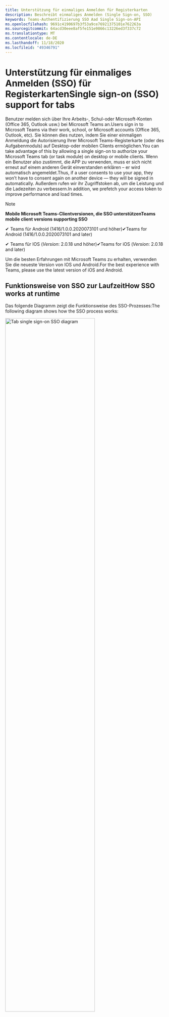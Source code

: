 ```yaml
---
title: Unterstützung für einmaliges Anmelden für Registerkarten
description: Beschreibt einmaliges Anmelden (Single Sign-on, SSO)
keywords: Teams-Authentifizierung SSO Aad Single Sign-on-API
ms.openlocfilehash: 9691c4190697b3f53a9ce76921375101e762263a
ms.sourcegitcommit: 64acd30eee8af5fe151e9866c13226ed3f337c72
ms.translationtype: MT
ms.contentlocale: de-DE
ms.lasthandoff: 11/18/2020
ms.locfileid: "49346791"
---
```

# <a name="single-sign-on-sso-support-for-tabs"></a><span data-ttu-id="653e6-104">Unterstützung für einmaliges Anmelden (SSO) für Registerkarten</span><span class="sxs-lookup"><span data-stu-id="653e6-104">Single sign-on (SSO) support for tabs</span></span>

<span data-ttu-id="653e6-105">Benutzer melden sich über Ihre Arbeits-, Schul-oder Microsoft-Konten (Office 365, Outlook usw.) bei Microsoft Teams an.</span><span class="sxs-lookup"><span data-stu-id="653e6-105">Users sign in to Microsoft Teams via their work, school, or Microsoft accounts (Office 365, Outlook, etc).</span></span> <span data-ttu-id="653e6-106">Sie können dies nutzen, indem Sie einer einmaligen Anmeldung die Autorisierung Ihrer Microsoft Teams-Registerkarte (oder des Aufgabenmoduls) auf Desktop-oder mobilen Clients ermöglichen.</span><span class="sxs-lookup"><span data-stu-id="653e6-106">You can take advantage of this by allowing a single sign-on to authorize your Microsoft Teams tab (or task module) on desktop or mobile clients.</span></span> <span data-ttu-id="653e6-107">Wenn ein Benutzer also zustimmt, die APP zu verwenden, muss er sich nicht erneut auf einem anderen Gerät einverstanden erklären – er wird automatisch angemeldet.</span><span class="sxs-lookup"><span data-stu-id="653e6-107">Thus, if a user consents to use your app, they won’t have to consent again on another device — they will be signed in automatically.</span></span> <span data-ttu-id="653e6-108">Außerdem rufen wir ihr Zugriffstoken ab, um die Leistung und die Ladezeiten zu verbessern.</span><span class="sxs-lookup"><span data-stu-id="653e6-108">In addition, we prefetch your access token to improve performance and load times.</span></span>

>[!NOTE]
> <span data-ttu-id="653e6-109">**Mobile Microsoft Teams-Clientversionen, die SSO unterstützen**</span><span class="sxs-lookup"><span data-stu-id="653e6-109">**Teams mobile client versions supporting SSO**</span></span>  
>
> <span data-ttu-id="653e6-110">✔ Teams für Android (1416/1.0.0.2020073101 und höher)</span><span class="sxs-lookup"><span data-stu-id="653e6-110">✔Teams for Android (1416/1.0.0.2020073101 and later)</span></span>
>
> <span data-ttu-id="653e6-111">✔ Teams für IOS (_Version_: 2.0.18 und höher)</span><span class="sxs-lookup"><span data-stu-id="653e6-111">✔Teams for iOS (_Version_: 2.0.18 and later)</span></span>  
>
> <span data-ttu-id="653e6-112">Um die besten Erfahrungen mit Microsoft Teams zu erhalten, verwenden Sie die neueste Version von IOS und Android.</span><span class="sxs-lookup"><span data-stu-id="653e6-112">For the best experience with Teams, please use the latest version of iOS and Android.</span></span>

## <a name="how-sso-works-at-runtime"></a><span data-ttu-id="653e6-113">Funktionsweise von SSO zur Laufzeit</span><span class="sxs-lookup"><span data-stu-id="653e6-113">How SSO works at runtime</span></span>

<span data-ttu-id="653e6-114">Das folgende Diagramm zeigt die Funktionsweise des SSO-Prozesses:</span><span class="sxs-lookup"><span data-stu-id="653e6-114">The following diagram shows how the SSO process works:</span></span>

<!-- markdownlint-disable MD033 -->
<img src="~/assets/images/tabs/tabs-sso-diagram.png" alt="Tab single sign-on SSO diagram" width="75%"/>

1. <span data-ttu-id="653e6-115">Auf der Registerkarte wird ein JavaScript-Aufruf ausgeführt `getAuthToken()` .</span><span class="sxs-lookup"><span data-stu-id="653e6-115">In the tab, a JavaScript call is made to `getAuthToken()`.</span></span> <span data-ttu-id="653e6-116">Dadurch wird Microsoft Teams mitgeteilt, ein Authentifizierungstoken für die Registerkarten Anwendung zu erhalten.</span><span class="sxs-lookup"><span data-stu-id="653e6-116">This tells Teams to obtain an authentication token for the tab application.</span></span>
2. <span data-ttu-id="653e6-117">Wenn der aktuelle Benutzer die Tab-Anwendung zum ersten Mal verwendet hat, wird eine Anforderungs Aufforderung zur Zustimmung (sofern Zustimmung erforderlich ist) oder zur Behandlung der Step-up-Authentifizierung (beispielsweise zweistufige Authentifizierung) angezeigt.</span><span class="sxs-lookup"><span data-stu-id="653e6-117">If this is the first time the current user has used your tab application, there will be a request prompt to consent (if consent is required) or to handle step-up authentication (such as two-factor authentication).</span></span>
3. <span data-ttu-id="653e6-118">Teams fordert das Registerkarten-Anwendungs Token vom Azure AD Endpunkt für den aktuellen Benutzer an.</span><span class="sxs-lookup"><span data-stu-id="653e6-118">Teams requests the tab application token from the Azure AD endpoint for the current user.</span></span>
4. <span data-ttu-id="653e6-119">Azure AD sendet das Registerkarten-Anwendungs Token an die Teams-Anwendung.</span><span class="sxs-lookup"><span data-stu-id="653e6-119">Azure AD sends the tab application token to the Teams application.</span></span>
5. <span data-ttu-id="653e6-120">Teams sendet das Registerkarten-Anwendungs Token als Teil des result-Objekts, das vom Aufruf zurückgegeben wird, an die Registerkarte `getAuthToken()` .</span><span class="sxs-lookup"><span data-stu-id="653e6-120">Teams sends the tab application token to the tab as part of the result object returned by the `getAuthToken()` call.</span></span>
6. <span data-ttu-id="653e6-121">Das Token wird in der Tab-Anwendung über JavaScript analysiert, um die benötigten Informationen wie die e-Mail-Adresse des Benutzers zu extrahieren.</span><span class="sxs-lookup"><span data-stu-id="653e6-121">The token will be parsed in the tab application, via JavaScript, to extract the needed information, such as the user's email address.</span></span>

> [!NOTE]
> <span data-ttu-id="653e6-122">Die `getAuthToken()` gilt nur für Zustimmung zu einer begrenzten Gruppe von APIs auf Benutzerebene (e-Mail, Profil, offline_access und OpenID) und nicht für weitere Microsoft Graph-Bereiche wie `User.Read` oder `Mail.Read` .</span><span class="sxs-lookup"><span data-stu-id="653e6-122">The `getAuthToken()` is only valid for consenting to a limited set of user-level APIs — email, profile, offline_access and OpenId — and not for further Microsoft Graph scopes such as `User.Read` or `Mail.Read`.</span></span> <span data-ttu-id="653e6-123">In unserem Abschnitt am Ende dieses Dokuments finden Sie Empfohlene Problemumgehungen, wenn Sie [zusätzliche Diagrammbereiche](#apps-that-require-additional-microsoft-graph-scopes)benötigen.</span><span class="sxs-lookup"><span data-stu-id="653e6-123">See our section at the end of this document for suggested workarounds if you require [additional Graph scopes](#apps-that-require-additional-microsoft-graph-scopes).</span></span>

<span data-ttu-id="653e6-124">Die SSO-API funktioniert auch in [Aufgaben Modulen](../../../task-modules-and-cards/what-are-task-modules.md) , in denen Webinhalte eingebettet werden.</span><span class="sxs-lookup"><span data-stu-id="653e6-124">The SSO API will also work in [Task Modules](../../../task-modules-and-cards/what-are-task-modules.md) that embed web content.</span></span>

## <a name="develop-an-sso-microsoft-teams-tab"></a><span data-ttu-id="653e6-125">Entwickeln einer SSO-Microsoft Teams-Registerkarte</span><span class="sxs-lookup"><span data-stu-id="653e6-125">Develop an SSO Microsoft Teams tab</span></span>

<span data-ttu-id="653e6-126">In diesem Abschnitt werden die Aufgaben im Zusammenhang mit dem Erstellen einer Registerkarte Teams beschrieben, die SSO verwendet.</span><span class="sxs-lookup"><span data-stu-id="653e6-126">This section describes the tasks involved in creating a Teams tab that uses SSO.</span></span> <span data-ttu-id="653e6-127">Diese Aufgaben werden hier beschrieben, sind sprach-und Framework-Agnostiker.</span><span class="sxs-lookup"><span data-stu-id="653e6-127">These tasks are described here are language- and framework-agnostic.</span></span>

### <a name="1-create-your-azure-active-directory-azure-ad-application"></a><span data-ttu-id="653e6-128">1. Erstellen Ihrer Azure Active Directory (Azure AD)-Anwendung</span><span class="sxs-lookup"><span data-stu-id="653e6-128">1. Create your Azure Active Directory (Azure AD) application</span></span>

#### <a name="registering-your-application-in-theazure-ad-portal-overview"></a><span data-ttu-id="653e6-129">Registrieren der Anwendung in der Übersicht über das[Azure AD Portal](https://azure.microsoft.com/features/azure-portal/) :</span><span class="sxs-lookup"><span data-stu-id="653e6-129">Registering your application in the[Azure AD portal](https://azure.microsoft.com/features/azure-portal/) overview:</span></span>

1. <span data-ttu-id="653e6-130">Rufen Sie Ihre [Azure AD-Anwendungs-ID](/azure/active-directory/develop/howto-create-service-principal-portal#get-values-for-signing-in)ab.</span><span class="sxs-lookup"><span data-stu-id="653e6-130">Get your [Azure AD Application ID](/azure/active-directory/develop/howto-create-service-principal-portal#get-values-for-signing-in).</span></span>
2. <span data-ttu-id="653e6-131">Geben Sie die Berechtigungen an, die Ihre Anwendung für den Azure AD-Endpunkt und optional für Microsoft Graph benötigt.</span><span class="sxs-lookup"><span data-stu-id="653e6-131">Specify the permissions that your application needs for the Azure AD endpoint and, optionally, Microsoft Graph.</span></span>
3. <span data-ttu-id="653e6-132">[Erteilen von Berechtigungen](/azure/active-directory/develop/howto-create-service-principal-portal#configure-access-policies-on-resources) für Desktop-, Webanwendungen und Mobile Microsoft Teams-Anwendungen</span><span class="sxs-lookup"><span data-stu-id="653e6-132">[Grant permissions](/azure/active-directory/develop/howto-create-service-principal-portal#configure-access-policies-on-resources) for Teams desktop, web, and mobile applications.</span></span>
4. <span data-ttu-id="653e6-133">Vorautorisieren von Teams durch Auswählen der Schaltfläche **Bereich hinzufügen** und Eingeben des `access_as_user` **Bereichsnamens** in das geöffnete Fenster.</span><span class="sxs-lookup"><span data-stu-id="653e6-133">Pre-authorize Teams by selecting the **Add a scope** button and in the panel that opens, enter `access_as_user` as the **Scope name**.</span></span>

> [!NOTE]
> <span data-ttu-id="653e6-134">Es gibt einige wichtige Einschränkungen, die Sie beachten sollten:</span><span class="sxs-lookup"><span data-stu-id="653e6-134">There are some important restrictions you should be aware of:</span></span>
>
> * <span data-ttu-id="653e6-135">Wir unterstützen nur die Microsoft Graph-API-Berechtigungen auf Benutzerebene, also e-Mail, Profil, offline_access, OpenID.</span><span class="sxs-lookup"><span data-stu-id="653e6-135">We only support user-level Microsoft Graph API permissions, i.e., email, profile, offline_access, OpenId.</span></span> <span data-ttu-id="653e6-136">Wenn Sie Zugriff auf andere Microsoft Graph-Bereiche (wie `User.Read` oder) benötigen `Mail.Read` , lesen Sie unsere [empfohlene Problemumgehung](#apps-that-require-additional-microsoft-graph-scopes) am Ende dieser Dokumentation.</span><span class="sxs-lookup"><span data-stu-id="653e6-136">If you need access to other Microsoft Graph scopes (such as `User.Read` or `Mail.Read`), see our [recommended workaround](#apps-that-require-additional-microsoft-graph-scopes) at the end of this documentation.</span></span>
> * <span data-ttu-id="653e6-137">Es ist wichtig, dass der Domänenname Ihrer Anwendung mit dem Domänennamen identisch ist, den Sie für Ihre Azure AD Anwendung registriert haben.</span><span class="sxs-lookup"><span data-stu-id="653e6-137">It's important that your application's domain name is the same as the domain name you've registering for your Azure AD application.</span></span>
> * <span data-ttu-id="653e6-138">Wir unterstützen derzeit nicht mehrere Domänen pro app.</span><span class="sxs-lookup"><span data-stu-id="653e6-138">We don't currently support multiple domains per app.</span></span>
> * <span data-ttu-id="653e6-139">Anwendungen, die die Domäne verwenden, werden nicht unterstützt, `azurewebsites.net` da dies zu häufig ist und möglicherweise ein Sicherheitsrisiko darstellt.</span><span class="sxs-lookup"><span data-stu-id="653e6-139">We don't support applications that use the `azurewebsites.net` domain because it is too common and may be a security risk.</span></span> <span data-ttu-id="653e6-140">Wir versuchen jedoch aktiv, diese Einschränkung zu entfernen.</span><span class="sxs-lookup"><span data-stu-id="653e6-140">However, we're actively seeking to remove this restriction.</span></span>

#### <a name="registering-your-app-through-the-azure-active-directory-portal-in-depth"></a><span data-ttu-id="653e6-141">Ausführliches Registrieren Ihrer APP über das Azure Active Directory-Portal:</span><span class="sxs-lookup"><span data-stu-id="653e6-141">Registering your app through the Azure Active Directory portal in-depth:</span></span>

1. <span data-ttu-id="653e6-142">Registrieren Sie eine neue Anwendung im Portal [Azure Active Directory – App-Registrierung](https://go.microsoft.com/fwlink/?linkid=2083908) .</span><span class="sxs-lookup"><span data-stu-id="653e6-142">Register a new application in the [Azure Active Directory – App Registrations](https://go.microsoft.com/fwlink/?linkid=2083908) portal.</span></span>
2. <span data-ttu-id="653e6-143">Wählen Sie **neue Registrierung** aus, und legen Sie auf der *Seite Anwendung registrieren* folgende Werte fest:</span><span class="sxs-lookup"><span data-stu-id="653e6-143">Select **New Registration** and on the *register an application page*, set following values:</span></span>
    * <span data-ttu-id="653e6-144">Legen Sie den **Namen** auf Ihren APP-Namen fest.</span><span class="sxs-lookup"><span data-stu-id="653e6-144">Set **name** to your app name.</span></span>
    * <span data-ttu-id="653e6-145">Wählen Sie die **unterstützten Kontotypen** (jeder Kontotyp ist funktionsfähig) ¹</span><span class="sxs-lookup"><span data-stu-id="653e6-145">Choose the **supported account types** (any account type will work) ¹</span></span>
    * <span data-ttu-id="653e6-146">Lassen Sie **URI umleiten** leer.</span><span class="sxs-lookup"><span data-stu-id="653e6-146">Leave **Redirect URI** empty.</span></span>
    * <span data-ttu-id="653e6-147">Wählen Sie **Registrieren** aus.</span><span class="sxs-lookup"><span data-stu-id="653e6-147">Choose **Register**.</span></span>
3. <span data-ttu-id="653e6-148">Kopieren und speichern Sie auf der Übersichtsseite die **Anwendungs-ID (Client)**.</span><span class="sxs-lookup"><span data-stu-id="653e6-148">On the overview page, copy and save the **Application (client) ID**.</span></span> <span data-ttu-id="653e6-149">Sie benötigen Sie später beim Aktualisieren des Teams-Anwendungsmanifests.</span><span class="sxs-lookup"><span data-stu-id="653e6-149">You’ll need it later when updating your Teams application manifest.</span></span>
4. <span data-ttu-id="653e6-150">Wählen Sie unter **Verwalten** die Option **Eine API verfügbar machen** aus.</span><span class="sxs-lookup"><span data-stu-id="653e6-150">Under **Manage**, select **Expose an API**.</span></span> 
5. <span data-ttu-id="653e6-151">Wählen Sie den Link **festlegen** aus, um den Anwendungs-ID-URI in Form von zu generieren `api://{AppID}` .</span><span class="sxs-lookup"><span data-stu-id="653e6-151">Select the **Set** link to generate the Application ID URI in the form of `api://{AppID}`.</span></span> <span data-ttu-id="653e6-152">Fügen Sie den vollqualifizierten Domänennamen zwischen den doppelten Schrägstrichen und der GUID (mit einem Schrägstrich "/" am Ende hinzugefügt) ein.</span><span class="sxs-lookup"><span data-stu-id="653e6-152">Insert your fully qualified domain name (with a forward slash "/" appended to the end) between the double forward slashes and the GUID.</span></span> <span data-ttu-id="653e6-153">Die gesamte ID sollte die Form haben: `api://fully-qualified-domain-name.com/{AppID}` ²</span><span class="sxs-lookup"><span data-stu-id="653e6-153">The entire ID should have the form of: `api://fully-qualified-domain-name.com/{AppID}` ²</span></span>
    * <span data-ttu-id="653e6-154">Ex: `api://subdomain.example.com/00000000-0000-0000-0000-000000000000` .</span><span class="sxs-lookup"><span data-stu-id="653e6-154">ex: `api://subdomain.example.com/00000000-0000-0000-0000-000000000000`.</span></span>
    
    <span data-ttu-id="653e6-155">Der vollqualifizierte Domänenname ist der lesbare Domänenname, von dem Ihre APP bedient wird.</span><span class="sxs-lookup"><span data-stu-id="653e6-155">The fully qualified domain name is the human readable domain name from which your app is served.</span></span> <span data-ttu-id="653e6-156">Wenn Sie einen Tunnel Dienst wie ngrok verwenden, müssen Sie diesen Wert aktualisieren, sobald sich Ihre ngrok-Unterdomäne ändert.</span><span class="sxs-lookup"><span data-stu-id="653e6-156">If you are using a tunneling service such as ngrok, you will need to update     this value whenever your ngrok subdomain changes.</span></span> 
6. <span data-ttu-id="653e6-157">Wählen Sie die Schaltfläche **Bereich hinzufügen** aus.</span><span class="sxs-lookup"><span data-stu-id="653e6-157">Select the **Add a scope** button.</span></span> <span data-ttu-id="653e6-158">Geben Sie im Bereich, der geöffnet wird, `access_as_user` für **Bereichsname** ein.</span><span class="sxs-lookup"><span data-stu-id="653e6-158">In the panel that opens, enter `access_as_user` as the **Scope name**.</span></span>
7. <span data-ttu-id="653e6-159">Legen Sie fest **, wer einwilligen kann.**`Admins and users`</span><span class="sxs-lookup"><span data-stu-id="653e6-159">Set **Who can consent?** to `Admins and users`</span></span>
8. <span data-ttu-id="653e6-160">Füllen Sie die Felder für die Konfiguration der Administrator-und Benutzer Zustimmungs Ansagen mit Werten aus, die für den Bereich geeignet sind `access_as_user` :</span><span class="sxs-lookup"><span data-stu-id="653e6-160">Fill in the fields for configuring the admin and user consent prompts with values that are appropriate for the `access_as_user` scope:</span></span>
    * <span data-ttu-id="653e6-161">**Titel der Administrator Zustimmung:** Teams können auf das Profil des Benutzers zugreifen.</span><span class="sxs-lookup"><span data-stu-id="653e6-161">**Admin consent title:** Teams can access the user’s profile.</span></span>
    * <span data-ttu-id="653e6-162">**Administrator-Zustimmungs Beschreibung**: ermöglicht Teams das Aufrufen der webapin der App als aktueller Benutzer.</span><span class="sxs-lookup"><span data-stu-id="653e6-162">**Admin consent description**: Allows Teams to call the app’s web APIs as the current user.</span></span>
    * <span data-ttu-id="653e6-163">**Benutzer Zustimmungs Titel**: Teams können auf das Benutzerprofil zugreifen und Anforderungen im Namen des Benutzers stellen.</span><span class="sxs-lookup"><span data-stu-id="653e6-163">**User consent title**: Teams can access the user profile and make requests on the user's behalf.</span></span>
    * <span data-ttu-id="653e6-164">**Beschreibung der Benutzer Zustimmung:** Aktivieren Sie Teams, um APIs dieser APP mit denselben Rechten wie der Benutzer aufzurufen.</span><span class="sxs-lookup"><span data-stu-id="653e6-164">**User consent description:** Enable Teams to call this app’s APIs with the same rights as the user.</span></span>
9. <span data-ttu-id="653e6-165">Sicherstellen, dass der **Status** auf " **aktiviert** " festgelegt ist</span><span class="sxs-lookup"><span data-stu-id="653e6-165">Ensure that **State** is set to **Enabled**</span></span>
10. <span data-ttu-id="653e6-166">Wählen Sie die Schaltfläche **Bereich hinzufügen** aus, um zu speichern</span><span class="sxs-lookup"><span data-stu-id="653e6-166">Select the **Add scope** button to save</span></span> 
    * <span data-ttu-id="653e6-167">Der Domänenteil des **Bereichsnamens** , der direkt unterhalb des Textfelds angezeigt wird, sollte automatisch mit dem im vorherigen Schritt festgelegten **Anwendungs-ID** -URI übereinstimmen, wobei der Wert am `/access_as_user` Ende angefügt ist:</span><span class="sxs-lookup"><span data-stu-id="653e6-167">The domain part of the **Scope name** displayed just below the text field should automatically match the **Application ID** URI set in the previous step, with `/access_as_user` appended to the end:</span></span>
        * `api://subdomain.example.com/00000000-0000-0000-0000-000000000000/access_as_user`
11. <span data-ttu-id="653e6-168">Identifizieren Sie im Abschnitt **autorisierte Clientanwendungen** die Anwendungen, die Sie für die Webanwendung Ihrer APP autorisieren möchten.</span><span class="sxs-lookup"><span data-stu-id="653e6-168">In the **Authorized client applications** section, identify the applications that you want to authorize for your app’s web application.</span></span> <span data-ttu-id="653e6-169">Wählen Sie *Clientanwendung hinzufügen* aus.</span><span class="sxs-lookup"><span data-stu-id="653e6-169">Select *Add a client application*.</span></span> <span data-ttu-id="653e6-170">Geben Sie die folgenden Client-IDs ein, und wählen Sie den autorisierten Bereich aus, den Sie im vorherigen Schritt erstellt haben:</span><span class="sxs-lookup"><span data-stu-id="653e6-170">Enter each of the following client IDs and select the authorized scope you created in the previous step:</span></span>
    * <span data-ttu-id="653e6-171">`1fec8e78-bce4-4aaf-ab1b-5451cc387264` (Mobile Teams/Desktopanwendung)</span><span class="sxs-lookup"><span data-stu-id="653e6-171">`1fec8e78-bce4-4aaf-ab1b-5451cc387264` (Teams mobile/desktop application)</span></span>
    * <span data-ttu-id="653e6-172">`5e3ce6c0-2b1f-4285-8d4b-75ee78787346` (Microsoft Teams-Webanwendung)</span><span class="sxs-lookup"><span data-stu-id="653e6-172">`5e3ce6c0-2b1f-4285-8d4b-75ee78787346` (Teams web application)</span></span>
12. <span data-ttu-id="653e6-173">Navigieren Sie zu **API-Berechtigungen**.</span><span class="sxs-lookup"><span data-stu-id="653e6-173">Navigate to **API Permissions**.</span></span> <span data-ttu-id="653e6-174">Wählen Sie *Add a permission*  >  *Microsoft Graph*  >  *Delegierte Berechtigungen* aus, und fügen Sie dann die folgenden Berechtigungen von der Microsoft Graph-API hinzu:</span><span class="sxs-lookup"><span data-stu-id="653e6-174">Select *Add a permission* > *Microsoft Graph* > *Delegated permissions*, then add the following permissions from Microsoft Graph API:</span></span>
    * <span data-ttu-id="653e6-175">User. Read (standardmäßig aktiviert)</span><span class="sxs-lookup"><span data-stu-id="653e6-175">User.Read (enabled by default)</span></span>
    * <span data-ttu-id="653e6-176">E-Mail</span><span class="sxs-lookup"><span data-stu-id="653e6-176">email</span></span>
    * <span data-ttu-id="653e6-177">offline_access</span><span class="sxs-lookup"><span data-stu-id="653e6-177">offline_access</span></span>
    * <span data-ttu-id="653e6-178">OpenID</span><span class="sxs-lookup"><span data-stu-id="653e6-178">OpenId</span></span>
    * <span data-ttu-id="653e6-179">Profil</span><span class="sxs-lookup"><span data-stu-id="653e6-179">profile</span></span>

13. <span data-ttu-id="653e6-180">Navigieren zur **Authentifizierung**</span><span class="sxs-lookup"><span data-stu-id="653e6-180">Navigate to **Authentication**</span></span>

    <span data-ttu-id="653e6-181">Wenn der IT-Administrator keine Zustimmung für eine APP erteilt wurde, müssen die Benutzer die Zustimmung erteilen, wenn Sie die APP zum ersten Mal verwenden.</span><span class="sxs-lookup"><span data-stu-id="653e6-181">If an app hasn't been granted IT admin consent, users will have to provide consent the first time they use an app.</span></span>

    <span data-ttu-id="653e6-182">Festlegen eines Umleitungs-URI:</span><span class="sxs-lookup"><span data-stu-id="653e6-182">Set a redirect URI:</span></span>
    * <span data-ttu-id="653e6-183">Wählen Sie **Plattform hinzufügen** aus.</span><span class="sxs-lookup"><span data-stu-id="653e6-183">Select **Add a platform**.</span></span>
    * <span data-ttu-id="653e6-184">Wählen Sie **Internet** aus.</span><span class="sxs-lookup"><span data-stu-id="653e6-184">Select **web**.</span></span>
    * <span data-ttu-id="653e6-185">Geben Sie den **Umleitungs-URI** für Ihre APP ein.</span><span class="sxs-lookup"><span data-stu-id="653e6-185">Enter the **redirect URI** for your app.</span></span> <span data-ttu-id="653e6-186">Dies ist die Seite, auf der der Benutzer durch einen erfolgreichen impliziten Grant-Fluss umgeleitet wird.</span><span class="sxs-lookup"><span data-stu-id="653e6-186">This will be the page where a successful implicit grant flow will redirect the user.</span></span> <span data-ttu-id="653e6-187">Dabei handelt es sich um denselben vollqualifizierten Domänennamen, den Sie in Schritt 5 eingegeben haben, gefolgt von der API-Route, auf der eine Authentifizierungsantwort gesendet werden soll.</span><span class="sxs-lookup"><span data-stu-id="653e6-187">This will be same fully qualified domain name that you entered in step 5 followed by the API route where a authentication response should be sent.</span></span> <span data-ttu-id="653e6-188">Wenn Sie eines der Microsoft Teams-Beispiele befolgen, wird Folgendes verwendet: `https://subdomain.example.com/auth-end`</span><span class="sxs-lookup"><span data-stu-id="653e6-188">If you are following any of the Teams samples, this will be: `https://subdomain.example.com/auth-end`</span></span>

    <span data-ttu-id="653e6-189">Aktivieren Sie als nächstes implizite Gewährung, indem Sie die folgenden Felder überprüfen:</span><span class="sxs-lookup"><span data-stu-id="653e6-189">Next, enable implicit grant by checking the following boxes:</span></span>  
    <span data-ttu-id="653e6-190">✔-ID-Token</span><span class="sxs-lookup"><span data-stu-id="653e6-190">✔ ID Token</span></span>  
    <span data-ttu-id="653e6-191">✔ Zugriffs Token</span><span class="sxs-lookup"><span data-stu-id="653e6-191">✔ Access Token</span></span>  
    
<span data-ttu-id="653e6-192">Herzlichen Glückwunsch!</span><span class="sxs-lookup"><span data-stu-id="653e6-192">Congratulations!</span></span> <span data-ttu-id="653e6-193">Sie haben die Voraussetzungen für die APP-Registrierung abgeschlossen, um mit ihrer Tab-SSO-App fortzufahren.</span><span class="sxs-lookup"><span data-stu-id="653e6-193">You have completed the app registration prerequisites to proceed with your tab SSO app.</span></span>     

> [!NOTE]
>
> * <span data-ttu-id="653e6-194">¹ Wenn Ihre Azure AD-App in einem Mandanten registriert ist, _in dem Sie_ eine Authentifizierungsanforderung in Microsoft Teams stellen, wird der Benutzer nicht zur Zustimmung aufgefordert und erhält sofort ein Zugriffstoken.</span><span class="sxs-lookup"><span data-stu-id="653e6-194">¹ If your Azure AD app is registered in the _same_ tenant where you're making an authentication request in Teams, the user won't be asked to consent and will be granted an access token right away.</span></span> <span data-ttu-id="653e6-195">Benutzer müssen diesen Berechtigungen nur zustimmen, wenn die Azure AD-App in einem anderen Mandanten registriert ist.</span><span class="sxs-lookup"><span data-stu-id="653e6-195">Users only need to consent to these permissions if the Azure AD app is registered in a different tenant.</span></span>
> * <span data-ttu-id="653e6-196">² Wenn Sie eine Fehlermeldung erhalten, dass die Domäne bereits im Besitz ist und Sie der Besitzer sind, führen Sie das Verfahren unter [Schnellstart: Hinzufügen eines benutzerdefinierten Domänennamens zu Azure Active Directory](/azure/active-directory/fundamentals/add-custom-domain) aus, um die Domäne zu registrieren, und wiederholen Sie dann Schritt 5 oben.</span><span class="sxs-lookup"><span data-stu-id="653e6-196">² If you get an error stating that the domain is already owned and you are the owner, follow the procedure at [Quickstart: Add a custom domain name to Azure Active Directory](/azure/active-directory/fundamentals/add-custom-domain) to register the domain, and then repeat step 5, above.</span></span> <span data-ttu-id="653e6-197">(Dieser Fehler kann auch auftreten, wenn Sie nicht mit Administratoranmeldeinformationen im Office 365 Mandanten angemeldet sind).</span><span class="sxs-lookup"><span data-stu-id="653e6-197">(This error can also occur if you aren't signed in with Admin credentials in the Office 365 tenancy).</span></span>
> * <span data-ttu-id="653e6-198">Wenn Sie den UPN (Benutzerprinzipal Name) nicht im zurückgegebenen Zugriffstoken empfangen, können Sie ihn als [optionalen Anspruch](https://docs.microsoft.com/azure/active-directory/develop/active-directory-optional-claims) in Azure AD hinzufügen.</span><span class="sxs-lookup"><span data-stu-id="653e6-198">If you are not receiving the UPN (User Principal Name) in the returned access token, you can add it as an [optional claim](https://docs.microsoft.com/azure/active-directory/develop/active-directory-optional-claims) in Azure AD.</span></span>

### <a name="2-update-your-microsoft-teams-application-manifest"></a><span data-ttu-id="653e6-199">2. Aktualisieren des Microsoft Teams-Anwendungsmanifests</span><span class="sxs-lookup"><span data-stu-id="653e6-199">2. Update your Microsoft Teams application manifest</span></span>

<span data-ttu-id="653e6-200">Fügen Sie Ihrem Microsoft Teams-Manifest neue Eigenschaften hinzu:</span><span class="sxs-lookup"><span data-stu-id="653e6-200">Add new properties to your Microsoft Teams manifest:</span></span>

* <span data-ttu-id="653e6-201">**WebApplicationInfo** -das übergeordnete Element der folgenden Elemente:</span><span class="sxs-lookup"><span data-stu-id="653e6-201">**WebApplicationInfo** - The parent of the following elements:</span></span>

> [!div class="checklist"]
> * <span data-ttu-id="653e6-202">**ID** – die Client-ID der Anwendung.</span><span class="sxs-lookup"><span data-stu-id="653e6-202">**id** - The client ID of the application.</span></span> <span data-ttu-id="653e6-203">Dies ist die Anwendungs-ID, die Sie im Rahmen der Registrierung der Anwendung mit Azure AD erhalten haben.</span><span class="sxs-lookup"><span data-stu-id="653e6-203">This is the application ID that you obtained as part of registering the application with Azure AD.</span></span>
>* <span data-ttu-id="653e6-204">**Resource** – die Domäne und Unterdomäne Ihrer Anwendung.</span><span class="sxs-lookup"><span data-stu-id="653e6-204">**resource** - The domain and subdomain of your application.</span></span> <span data-ttu-id="653e6-205">Hierbei handelt es sich um denselben URI (einschließlich des `api://` Protokolls), den Sie bei der Erstellung Ihres `scope` in Schritt 6 oben registriert haben.</span><span class="sxs-lookup"><span data-stu-id="653e6-205">This is the same URI (including the `api://` protocol) that you registered when creating your `scope` in step 6 above.</span></span> <span data-ttu-id="653e6-206">Sie sollten den `access_as_user` Pfad nicht in Ihre Ressource einschließen.</span><span class="sxs-lookup"><span data-stu-id="653e6-206">You shouldn't include the `access_as_user` path in your resource.</span></span> <span data-ttu-id="653e6-207">Der Domänenteil dieses URIs sollte der Domäne entsprechen, einschließlich aller Unterdomänen, die in den URLs Ihres Teams-Anwendungsmanifests verwendet werden.</span><span class="sxs-lookup"><span data-stu-id="653e6-207">The domain part of this URI should match the domain, including any subdomains, used in the URLs of your Teams application manifest.</span></span>

```json
"webApplicationInfo": {
  "id": "00000000-0000-0000-0000-000000000000",
  "resource": "api://subdomain.example.com/00000000-0000-0000-0000-000000000000"
}
```

> [!NOTE]
>
>* <span data-ttu-id="653e6-208">Die Ressource für eine Aad-APP ist in der Regel der Stamm der Website-URL und der Anwendungs-ID (beispielsweise `api://subdomain.example.com/00000000-0000-0000-0000-000000000000` ).</span><span class="sxs-lookup"><span data-stu-id="653e6-208">The resource for an AAD app will usually be the root of its site URL and the appID (e.g. `api://subdomain.example.com/00000000-0000-0000-0000-000000000000`).</span></span> <span data-ttu-id="653e6-209">Dieser Wert wird auch verwendet, um sicherzustellen, dass Ihre Anforderung aus derselben Domäne stammt.</span><span class="sxs-lookup"><span data-stu-id="653e6-209">We also use this value to ensure your request is coming from the same domain.</span></span> <span data-ttu-id="653e6-210">Stellen Sie daher sicher, dass `contentURL` auf der Registerkarte für Ihre Registerkarten dieselben Domänen wie die Ressourceneigenschaft verwendet werden.</span><span class="sxs-lookup"><span data-stu-id="653e6-210">Therefore, make sure that the `contentURL` for your tab uses the same domains as your resource property.</span></span>
>* <span data-ttu-id="653e6-211">Sie müssen manifestVersion Version 1,5 oder höher verwenden, um das `webApplicationInfo` Feld zu implementieren.</span><span class="sxs-lookup"><span data-stu-id="653e6-211">You need to use manifest version 1.5 or higher to implement the `webApplicationInfo` field.</span></span>

### <a name="3-get-an-authentication-token-from-your-client-side-code"></a><span data-ttu-id="653e6-212">3. Abrufen eines Authentifizierungstokens von Ihrem clientseitigen Code</span><span class="sxs-lookup"><span data-stu-id="653e6-212">3. Get an authentication token from your client-side code</span></span>

<span data-ttu-id="653e6-213">Hier sehen Sie, wie die Authentifizierungs-API aussieht:</span><span class="sxs-lookup"><span data-stu-id="653e6-213">Here's what the authentication API looks like:</span></span>

```javascript
var authTokenRequest = {
  successCallback: function(result) { console.log("Success: " + result); },
  failureCallback: function(error) { console.log("Failure: " + error); }
};
microsoftTeams.authentication.getAuthToken(authTokenRequest);
```

<span data-ttu-id="653e6-214">Wenn Sie anrufen `getAuthToken` und zusätzliche Benutzer Zustimmung erforderlich ist (für Berechtigungen auf Benutzerebene), wird dem Benutzer ein Dialogfeld angezeigt, in dem Sie ermutigt werden, zusätzliche Zustimmung zu gewähren.</span><span class="sxs-lookup"><span data-stu-id="653e6-214">When you call `getAuthToken` - and additional user consent is required (for user-level permissions) - we will show a dialog to the user encouraging them to grant additional consent.</span></span> 

<span data-ttu-id="653e6-215">Nachdem Sie das Zugriffstoken im success-Rückruf erhalten haben, können Sie das Zugriffstoken decodieren, um die diesem Token zugeordneten Ansprüche anzuzeigen.</span><span class="sxs-lookup"><span data-stu-id="653e6-215">Once you've received the access token in the success callback you can decode the access token to view the claims associated with that token.</span></span> <span data-ttu-id="653e6-216">(Optional können Sie das Zugriffstoken manuell kopieren/einfügen in ein Tool wie [JWT.IO](https://jwt.io/) , um den Inhalt zu überprüfen).</span><span class="sxs-lookup"><span data-stu-id="653e6-216">(Optionally, you can manually copy/paste the access token into a tool such as [JWT.io](https://jwt.io/) to inspect its contents).</span></span> <span data-ttu-id="653e6-217">Wenn Sie den UPN (Benutzerprinzipal Name) nicht im zurückgegebenen Zugriffstoken empfangen, können Sie ihn als [optionalen Anspruch](https://docs.microsoft.com/azure/active-directory/develop/active-directory-optional-claims) in Azure AD hinzufügen.</span><span class="sxs-lookup"><span data-stu-id="653e6-217">If you are not receiving the UPN (User Principal Name) in the returned access token, you can add it as an [optional claim](https://docs.microsoft.com/azure/active-directory/develop/active-directory-optional-claims) in Azure AD.</span></span>

<p>
    <img src="~/assets/images/tabs/tabs-sso-prompt.png" alt="Tab single sign-on SSO dialog prompt" width="75%"/>
</p>

## <a name="sample-code"></a><span data-ttu-id="653e6-218">Beispielcode</span><span class="sxs-lookup"><span data-stu-id="653e6-218">Sample code</span></span>

<span data-ttu-id="653e6-219">Besuchen Sie unsere Beispielanwendung: [MSTeams Tabs SSO Sample-Nodejs](https://github.com/OfficeDev/msteams-tabs-sso-sample-nodejs)</span><span class="sxs-lookup"><span data-stu-id="653e6-219">Visit our sample application: [MSTeams Tabs SSO Sample - Nodejs](https://github.com/OfficeDev/msteams-tabs-sso-sample-nodejs)</span></span>

<span data-ttu-id="653e6-220">In der Infodatei wird erklärt, wie Sie Ihre Entwicklungsumgebung einrichten und wie Sie Ihre Anwendung in Azure AD konfigurieren.</span><span class="sxs-lookup"><span data-stu-id="653e6-220">The README explains how to set up your development environment and how to configure your application in Azure AD.</span></span> <span data-ttu-id="653e6-221">Weitere Informationen zur Strukturierung des Beispiels im [Abschnitt App-Struktur](https://github.com/OfficeDev/msteams-tabs-sso-sample-nodejs#app-structure) finden Sie auch, um sich mit der CodeBase vertraut zu machen.</span><span class="sxs-lookup"><span data-stu-id="653e6-221">You can also find further information on how the sample is structured in the [app structure section](https://github.com/OfficeDev/msteams-tabs-sso-sample-nodejs#app-structure) to help familiarize yourself with the codebase.</span></span>

## <a name="known-limitations"></a><span data-ttu-id="653e6-222">Bekannte Einschränkungen</span><span class="sxs-lookup"><span data-stu-id="653e6-222">Known Limitations</span></span>

### <a name="apps-that-require-additional-microsoft-graph-scopes"></a><span data-ttu-id="653e6-223">Apps, die zusätzliche Microsoft Graph-Bereiche erfordern</span><span class="sxs-lookup"><span data-stu-id="653e6-223">Apps that require additional Microsoft Graph Scopes</span></span>

<span data-ttu-id="653e6-224">Unsere aktuelle Implementierung für SSO erteilt nur Zustimmung für Berechtigungen auf Benutzerebene – e-Mail, Profil, offline_access, OpenID – nicht für andere APIs (wie "User. Read" oder "Mail. Read").</span><span class="sxs-lookup"><span data-stu-id="653e6-224">Our current implementation for SSO only grants consent for user-level permissions — email, profile, offline_access, OpenId — not for other APIs (such as User.Read or Mail.Read).</span></span> <span data-ttu-id="653e6-225">Wenn Ihre APP weitere Microsoft Graph-Bereiche benötigt, finden Sie hier einige Workarounds für die Aktivierung:</span><span class="sxs-lookup"><span data-stu-id="653e6-225">If your app needs further Microsoft Graph scopes, here are some enabling workarounds:</span></span>

#### <a name="tenant-admin-consent"></a><span data-ttu-id="653e6-226">Zustimmung des Mandanten Administrators</span><span class="sxs-lookup"><span data-stu-id="653e6-226">Tenant Admin Consent</span></span>

<span data-ttu-id="653e6-227">Der einfachste Ansatz besteht darin, einen mandantenadministrator zur Vorabgenehmigung im Namen der Organisation zu erhalten.</span><span class="sxs-lookup"><span data-stu-id="653e6-227">The simplest approach is to get a tenant admin to pre-consent on behalf of the organization.</span></span> <span data-ttu-id="653e6-228">Dies bedeutet, dass Benutzer diesen Bereichen nicht zustimmen müssen und Sie dann frei sein können, die tokenserver-Seite mithilfe [von Azure AD im Auftrag von Flow](/azure/active-directory/develop/v1-oauth2-on-behalf-of-flow)auszutauschen.</span><span class="sxs-lookup"><span data-stu-id="653e6-228">This means users won’t have to consent to these scopes and you can then be free to exchange the token server side using Azure AD’s [on-behalf-of flow](/azure/active-directory/develop/v1-oauth2-on-behalf-of-flow).</span></span> <span data-ttu-id="653e6-229">Diese Problemumgehung ist für interne Branchenanwendungen akzeptabel, aber möglicherweise nicht ausreichend für Drittanbieterentwickler, die möglicherweise nicht auf mandantenadministrator Genehmigung vertrauen können.</span><span class="sxs-lookup"><span data-stu-id="653e6-229">This workaround is acceptable for internal line-of-business applications but may not be enough for third-party developers who may not be able to rely on tenant admin approval.</span></span>

<span data-ttu-id="653e6-230">Eine einfache Möglichkeit, im Namen einer Organisation (als mandantenadministrator) einzuwilligen, ist das Besuchen von:</span><span class="sxs-lookup"><span data-stu-id="653e6-230">A simple way of consenting on behalf of an organization (as a tenant admin) is to visit:</span></span>

* `https://login.microsoftonline.com/common/adminconsent?client_id=<AAD_App_ID>`

#### <a name="asking-for-additional-consent-using-the-auth-api"></a><span data-ttu-id="653e6-231">Bitten um zusätzliche Zustimmung mithilfe der Authentifizierungs-API</span><span class="sxs-lookup"><span data-stu-id="653e6-231">Asking for additional consent using the Auth API</span></span>

<span data-ttu-id="653e6-232">Ein weiterer Ansatz für das Aufrufen zusätzlicher Microsoft Graph-Bereiche besteht darin, einen Zustimmungs Dialog mit unserem vorhandenen [webbasierten Azure AD Authentifizierungs Ansatz](~/tabs/how-to/authentication/auth-tab-aad.md#navigate-to-the-authorization-page-from-your-popup-page) zu präsentieren, der das Auftauchen eines Azure AD Zustimmungs Dialogs beinhaltet.</span><span class="sxs-lookup"><span data-stu-id="653e6-232">Another approach for getting additional Microsoft Graph scopes is to present a consent dialog using our existing [web-based Azure AD authentication approach](~/tabs/how-to/authentication/auth-tab-aad.md#navigate-to-the-authorization-page-from-your-popup-page) which involves popping up an Azure AD consent dialog.</span></span> <span data-ttu-id="653e6-233">Es gibt einige bemerkenswerte Ergänzungen:</span><span class="sxs-lookup"><span data-stu-id="653e6-233">There are some notable additions:</span></span>

1. <span data-ttu-id="653e6-234">Das mit dem abgerufenen Token verwendete `getAuthToken()` muss serverseitig mit Azure AD [im Auftrag von Flow](/azure/active-directory/develop/v2-oauth2-on-behalf-of-flow) ausgetauscht werden, um Zugriff auf diese zusätzlichen Microsoft Graph-APIs zu erhalten.</span><span class="sxs-lookup"><span data-stu-id="653e6-234">The token retrieved using `getAuthToken()` needs to be exchanged server-side using Azure AD [on-behalf-of flow](/azure/active-directory/develop/v2-oauth2-on-behalf-of-flow) to get access to those additional Microsoft Graph APIs.</span></span>
    * <span data-ttu-id="653e6-235">Stellen Sie sicher, dass Sie den Microsoft Graph-Endpunkt v2 für diesen Exchange verwenden.</span><span class="sxs-lookup"><span data-stu-id="653e6-235">Be sure to use the v2 Microsoft Graph endpoint for this exchange</span></span>
2. <span data-ttu-id="653e6-236">Wenn der Exchange-Fehler auftritt, gibt Azure AD eine ungültige Grant-Ausnahme zurück.</span><span class="sxs-lookup"><span data-stu-id="653e6-236">If the exchange fails, Azure AD will return an invalid grant exception.</span></span> <span data-ttu-id="653e6-237">Normalerweise gibt es eine von zwei Fehlermeldungen: `invalid_grant` oder `interaction_required`</span><span class="sxs-lookup"><span data-stu-id="653e6-237">There are usually one of two error messages: `invalid_grant` or `interaction_required`</span></span>
3. <span data-ttu-id="653e6-238">Wenn der Exchange-Fehler auftritt, müssen Sie um zusätzliche Zustimmung bitten.</span><span class="sxs-lookup"><span data-stu-id="653e6-238">When the exchange fails, then you need to ask for additional consent.</span></span> <span data-ttu-id="653e6-239">Es wird empfohlen, einige Benutzeroberflächen anzuzeigen, in denen der Benutzer aufgefordert wird, zusätzliche Zustimmung zu erteilen.</span><span class="sxs-lookup"><span data-stu-id="653e6-239">We recommend showing some UI asking the user to grant additional consent.</span></span> <span data-ttu-id="653e6-240">Diese Benutzeroberfläche sollte eine Schaltfläche enthalten, mit der ein Azure AD Zustimmungsdialogfeld mithilfe unserer [Azure AD-Authentifizierungs-API](~/concepts/authentication/auth-silent-aad.md)ausgelöst wird.</span><span class="sxs-lookup"><span data-stu-id="653e6-240">This UI should include a button that triggers an Azure AD consent dialog using our [Azure AD authentication API](~/concepts/authentication/auth-silent-aad.md).</span></span>
4. <span data-ttu-id="653e6-241">Wenn Sie eine zusätzliche Zustimmung von Azure AD anfordern, müssen Sie den `prompt=consent` [Abfrage-String-Parameter](~/tabs/how-to/authentication/auth-silent-aad.md#get-the-user-context) in Azure AD einbeziehen, andernfalls wird Azure AD nicht nach den zusätzlichen Bereichen gefragt.</span><span class="sxs-lookup"><span data-stu-id="653e6-241">When asking for additional consent from Azure AD, you need to include `prompt=consent` in your [query-string-parameter](~/tabs/how-to/authentication/auth-silent-aad.md#get-the-user-context) to Azure AD otherwise Azure AD will not ask for the additional scopes.</span></span>
    * <span data-ttu-id="653e6-242">Statt: `?scope={scopes}`</span><span class="sxs-lookup"><span data-stu-id="653e6-242">Instead of: `?scope={scopes}`</span></span>
    * <span data-ttu-id="653e6-243">Verwenden Sie Folgendes: `?prompt=consent&scope={scopes}`</span><span class="sxs-lookup"><span data-stu-id="653e6-243">Use this: `?prompt=consent&scope={scopes}`</span></span>
    * <span data-ttu-id="653e6-244">Stellen Sie sicher, dass `{scopes}` alle Bereiche eingeschlossen sind, für die Sie den Benutzer auffordern (z. b.: Mail. Read oder User. Read).</span><span class="sxs-lookup"><span data-stu-id="653e6-244">Be sure that `{scopes}` includes all the scopes you are prompting the user for (ex: Mail.Read or User.Read).</span></span>
5. <span data-ttu-id="653e6-245">Nachdem der Benutzer zusätzliche Berechtigungen erteilt hat, wiederholen Sie den Vorgang im Auftrag von Flow, um Zugriff auf diese zusätzlichen APIs zu erhalten.</span><span class="sxs-lookup"><span data-stu-id="653e6-245">Once the user has granted additional permission, retry the on-behalf-of-flow to get access to these additional APIs.</span></span>

### <a name="non-azure-ad-authentication"></a><span data-ttu-id="653e6-246">Nicht Azure AD Authentifizierung</span><span class="sxs-lookup"><span data-stu-id="653e6-246">Non-Azure AD Authentication</span></span>

<span data-ttu-id="653e6-247">Die oben beschriebene Authentifizierungslösung funktioniert nur für apps und Dienste, die Azure AD als Identitätsanbieter unterstützen.</span><span class="sxs-lookup"><span data-stu-id="653e6-247">The above-described authentication solution only works for apps and services that support Azure AD as an identity provider.</span></span> <span data-ttu-id="653e6-248">Apps, die mit nicht Azure AD basierten Diensten authentifiziert werden möchten, müssen weiterhin den Popup basierten [Webauthentifizierungs Fluss](~/concepts/authentication.md)verwenden.</span><span class="sxs-lookup"><span data-stu-id="653e6-248">Apps that want to authenticate using non-Azure AD based services need to continue using the pop-up-based [web authentication flow](~/concepts/authentication.md).</span></span>
